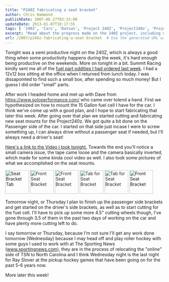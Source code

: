 ```yaml
---
title: "P240Z fabricating a seat bracket"
author: Chris Hammond
publishDate: 2007-06-27T03:15:00
updateDate: 2013-01-07T10:17:55
tags: [ '240Z', 'Cars', 'Datsun', 'Project 240Z', 'Project240z', 'Project240Zcom', 'Video', 'Videos' ]
excerpt: "Read about the progress made on the 240Z project, including mounting a fuel cell and fabricating seat mounts. Stay tuned for updates later this week!"
url: /2007/p240z-fabricating-a-seat-bracket  # Use the generated URL with year
---
```

<p>Tonight was a semi productive night on the 240Z, which is always a good thing when some productivity happens during the week, it's hard enough being productive on the weekends. More on tonight in a bit. Summit Racing kindly sent me all of the <a href="https://www.project240z.com/Blog/tabid/53/EntryID/63/Default.aspx">fuel part oddities I had ordered last week</a>. I had a 12x12 box sitting at the office when I returned&nbsp;from lunch today. I was dissapointed to find such a small box, after spending so much money! But I guess I did order &quot;small&quot; parts.</p> <p>After work I headed home and met up with Dave from <a href="https://www.soloperformance.com/"><font color="#2c2c2c">https://www.soloperformance.com/</font></a> who came over tolend a hand. First we hypothesized on how to mount the 15 Gallon fuel cell I have for the car. I think we've come up with a good plan, and I hope to start fabricating that later this week. After going over that plan we started cutting and fabricating new seat mounts for the Project240z. We got quite a bit done on the Passenger side of the car. I started on that side just incase I were to screw something up, I can always drive without a passenger seat if needed, but I'll always need a driver's seat!</p> <p><a href="https://www.project240z.com/DesktopModules/EngagePublish/itemlink.aspx?itemId=26">Here's a link to the Video I took tonight.</a> Towards the end you'll notice a small camera issue, the tape came loose and the camera basically inverted, which made for some kinda cool video as well. I also took some pictures of what we accomplished on the seat mounts.</p> <p><a style="text-decoration: none" href="https://www.flickr.com/photos/chammond/636965520/in/pool-341731@N21" target="_blank"><img height="75" alt="Seat Bracket Tab" src="https://farm2.static.flickr.com/1421/636965520_eac5c8cd1f_m.jpg" border="0" /><font color="#2c2c2c"> </font></a><a style="text-decoration: none" href="https://www.flickr.com/photos/chammond/636958506/in/pool-341731@N21" target="_blank"><font color="#2c2c2c"><img height="75" alt="Front Seat Bracket" src="https://farm2.static.flickr.com/1006/636958506_55c6875b8d_m.jpg" border="0" /> </font></a><a style="text-decoration: none" href="https://www.flickr.com/photos/chammond/636952016/in/pool-341731@N21" target="_blank"><font color="#2c2c2c"><img height="75" alt="Front Seat Bracket" src="https://farm2.static.flickr.com/1401/636952016_ee9017c342_m.jpg" border="0" /> </font></a><a style="text-decoration: none" href="https://www.flickr.com/photos/chammond/636945914/in/pool-341731@N21" target="_blank"><font color="#2c2c2c"><img height="75" alt="Tab for Seat Bracket" src="https://farm2.static.flickr.com/1406/636945914_3030bea5cc_m.jpg" border="0" /> </font></a><a style="text-decoration: none" href="https://www.flickr.com/photos/chammond/636940408/in/pool-341731@N21" target="_blank"><font color="#2c2c2c"><img height="75" alt="Tab for Seat Bracket" src="https://farm2.static.flickr.com/1100/636940408_8a7ea563db_m.jpg" border="0" /> </font></a><a style="text-decoration: none" href="https://www.flickr.com/photos/chammond/636071817/in/pool-341731@N21" target="_blank"><img height="75" alt="Front Seat Bracket" src="https://farm2.static.flickr.com/1305/636071817_49cf2f0efb_m.jpg" border="0" /></a></p> <p>Tomorrow night, or Thursday I plan to finish up the passenger side brackets and get started on the driver's side brackets, as well as to start cutting for the fuel cell. I'll have to pick up some more 4.5&quot; cutting wheels though, I've gone through 3.5 of them in the past two days of working on the car and have plenty more cutting left to do.</p> <p>I say tomorrow or Thursday, because I'm not sure I'll get any work done tomorrow (Wednesday) because I may head off and play roller hockey with some guys I used to work with at The Sporting News (<a href="https://www.sportingnews.com">www.sportingnews.com</a>), they are in the process of relocating the &quot;online&quot; side of TSN to North Carolina and I think Wednesday night is the last night for Ray Slover at the pickup hockey games that have been going on for the past 5-6 years now.</p> <p>More later this week!</p> <p>&nbsp;</p> <p>&nbsp;</p>

